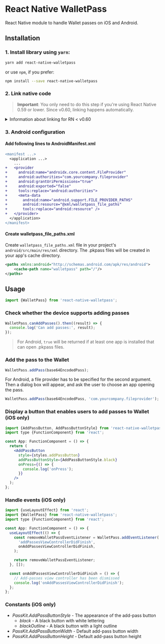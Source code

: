 # React Native WalletPass

React Native module to handle Wallet passes on iOS and Android.

## Installation

### 1. Install library using `yarn`:

```bash
yarn add react-native-walletpass
```

or use `npm`, if you prefer:

```bash
npm install --save react-native-walletpass
```

### 2. Link native code

> **Important**: You only need to do this step if you're using React Native 0.59 or lower. Since v0.60, linking happens automatically.

<details>
<summary>Information about linking for RN < v0.60</summary>
You can link native code in the way you prefer:

#### CocoaPods

Add line to your project target section in your Podfile:

```diff
target 'YourProjectTarget' do

+   pod 'react-native-walletpass', path: '../node_modules/react-native-walletpass'

end
```

If you received error `jest-haste-map: Haste module naming collision: Duplicate module name: react-native`, add lines below to your Podfile and reinstall pods.

```diff
target 'YourProjectTarget' do

+   rn_path = '../node_modules/react-native'
+   pod 'yoga', path: "#{rn_path}/ReactCommon/yoga/yoga.podspec"
+   pod 'React', path: rn_path

  pod 'react-native-walletpass', path: '../node_modules/react-native-walletpass'

end

+ post_install do |installer|
+   installer.pods_project.targets.each do |target|
+     if target.name == "React"
+       target.remove_from_project
+     end
+   end
+ end
```

#### react-native link

Run command below:

```bash
react-native link react-native-walletpass
```

</details>

### 3. Android configuration

#### Add following lines to AndroidManifest.xml

```diff
<manifest ...>
  <application ...>
    ...
+   <provider
+     android:name="androidx.core.content.FileProvider"
+     android:authorities="com.yourcompany.fileprovider"
+     android:grantUriPermissions="true"
+     android:exported="false"
+     tools:replace="android:authorities">
+     <meta-data
+       android:name="android.support.FILE_PROVIDER_PATHS"
+       android:resource="@xml/walletpass_file_paths"
+       tools:replace="android:resource" />
+   </provider>
  </application>
</manifest>
```

#### Create walletpass_file_paths.xml

Create `walletpass_file_paths.xml` file in your project's `android/src/main/res/xml` directory. The .pkpass files will be created in your app's cache directory.

```xml
<paths xmlns:android="http://schemas.android.com/apk/res/android">
    <cache-path name="walletpass" path="/"/>
</paths>
```

## Usage

```jsx
import {WalletPass} from 'react-native-walletpass';
```

### Check whether the device supports adding passes

```jsx
WalletPass.canAddPasses().then((result) => {
  console.log('Can add passes:', result);
});
```

> For Android, `true` will be returned if at least one app is installed that can open .pkpass files.

### Add the pass to the Wallet

```jsx
WalletPass.addPass(base64EncodedPass);
```

For Android, a file provider has to be specified for the second argument. Then a dialog box will appear, and ask the user to choose an app opening the pass.

```jsx
WalletPass.addPass(base64EncodedPass, 'com.yourcompany.fileprovider');
```

### Display a button that enables users to add passes to Wallet (iOS only)

```jsx
import {AddPassButton, AddPassButtonStyle} from 'react-native-walletpass';
import type {FunctionComponent} from 'react';

const App: FunctionComponent = () => {
  return (
    <AddPassButton
      style={styles.addPassButton}
      addPassButtonStyle={AddPassButtonStyle.black}
      onPress={() => {
        console.log('onPress');
      }}
    />
  );
};
```

### Handle events (iOS only)

```jsx
import {useLayoutEffect} from 'react';
import {WalletPass} from 'react-native-walletpass';
import type {FunctionComponent} from 'react';

const App: FunctionComponent = () => {
  useLayoutEffect(() => {
    const removeWalletPassEventListener = WalletPass.addEventListener(
      'addPassesViewControllerDidFinish',
      onAddPassesViewControllerDidFinish,
    );

    return removeWalletPassEventListener;
  }, []);

  const onAddPassesViewControllerDidFinish = () => {
    // Add-passes view controller has been dismissed
    console.log('onAddPassesViewControllerDidFinish');
  };
};
```

### Constants (iOS only)

- _PassKit.AddPassButtonStyle_ - The appearance of the add-pass button
  - _black_ - A black button with white lettering
  - _blackOutline_ - A black button with a light outline
- _PassKit.AddPassButtonWidth_ - Default add-pass button width
- _PassKit.AddPassButtonHeight_ - Default add-pass button height
